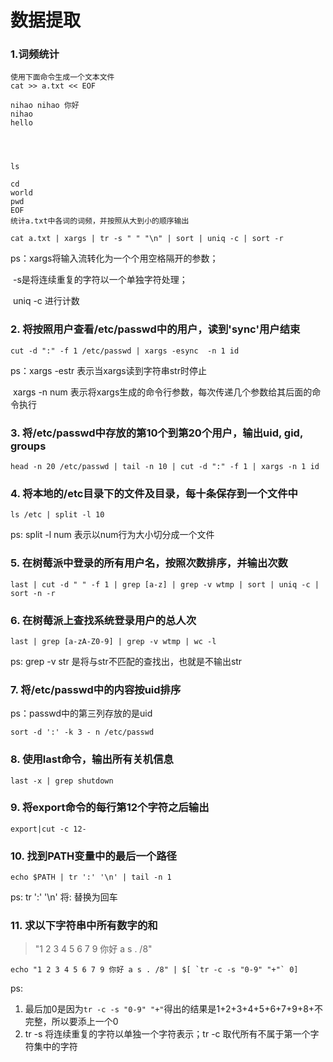 # 数据提取

### 1.词频统计

```
使用下面命令生成一个文本文件
cat >> a.txt << EOF

nihao nihao 你好
nihao 
hello




ls

cd
world
pwd
EOF
统计a.txt中各词的词频，并按照从大到小的顺序输出
```

```shell
cat a.txt | xargs | tr -s " " "\n" | sort | uniq -c | sort -r
```

ps：xargs将输入流转化为一个个用空格隔开的参数；

​	-s是将连续重复的字符以一个单独字符处理；

​	uniq -c 进行计数

### 2. 将按照用户查看/etc/passwd中的用户，读到'sync'用户结束

```shell
cut -d ":" -f 1 /etc/passwd | xargs -esync	-n 1 id
```

ps：xargs -estr 表示当xargs读到字符串str时停止

​	xargs -n num 表示将xargs生成的命令行参数，每次传递几个参数给其后面的命令执行

### 3. 将/etc/passwd中存放的第10个到第20个用户，输出uid, gid, groups

```shell
head -n 20 /etc/passwd | tail -n 10 | cut -d ":" -f 1 | xargs -n 1 id
```

### 4. 将本地的/etc目录下的文件及目录，每十条保存到一个文件中

```shell
ls /etc | split -l 10
```

ps: split -l num 表示以num行为大小切分成一个文件

### 5. 在树莓派中登录的所有用户名，按照次数排序，并输出次数

```shell
last | cut -d " " -f 1 | grep [a-z] | grep -v wtmp | sort | uniq -c | sort -n -r
```



### 6. 在树莓派上查找系统登录用户的总人次

```shell
last | grep [a-zA-Z0-9] | grep -v wtmp | wc -l
```

ps: grep -v str 是将与str不匹配的查找出，也就是不输出str

### 7. 将/etc/passwd中的内容按uid排序

ps：passwd中的第三列存放的是uid

```shell
sort -d ':' -k 3 - n /etc/passwd
```



### 8. 使用last命令，输出所有关机信息

```shell
last -x | grep shutdown
```

 

### 9. 将export命令的每行第12个字符之后输出

```shell
export|cut -c 12-
```



### 10. 找到PATH变量中的最后一个路径

```shell
echo $PATH | tr ':' '\n' | tail -n 1
```

ps: tr ':'  '\n' 将: 替换为回车

### 11. 求以下字符串中所有数字的和

> "1 2 3 4 5 6 7 9 你好 a s .  /8"

```shell
echo "1 2 3 4 5 6 7 9 你好 a s . /8" | $[ `tr -c -s "0-9" "+"` 0]
```

ps: 

1. 最后加0是因为`tr -c -s "0-9" "+"`得出的结果是1+2+3+4+5+6+7+9+8+不完整，所以要添上一个0
2. tr -s 将连续重复的字符以单独一个字符表示；tr -c 取代所有不属于第一个字符集中的字符



